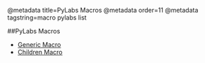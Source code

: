 @metadata title=PyLabs Macros
@metadata order=11
@metadata tagstring=macro pylabs list

[generic]: /#/alkiradocs/MacroGeneric
[child]: /#/alkiradocs/MacroChildren


##PyLabs Macros
* [Generic Macro][generic]
* [Children Macro][child]
